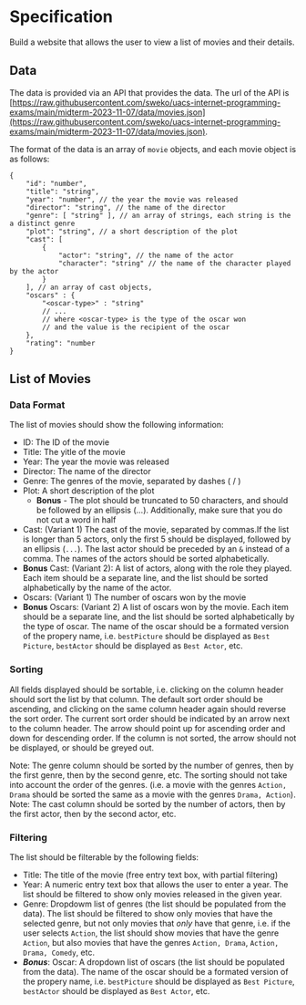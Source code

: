 # Specification

Build a website that allows the user to view a list of movies and their details.

## Data

The data is provided via an API that provides the data. The url of the API is [https://raw.githubusercontent.com/sweko/uacs-internet-programming-exams/main/midterm-2023-11-07/data/movies.json](https://raw.githubusercontent.com/sweko/uacs-internet-programming-exams/main/midterm-2023-11-07/data/movies.json).

The format of the data is an array of `movie` objects, and each movie object is as follows:

```jsonc
{
    "id": "number",
    "title": "string",
    "year": "number", // the year the movie was released
    "director": "string", // the name of the director
    "genre": [ "string" ], // an array of strings, each string is the a distinct genre
    "plot": "string", // a short description of the plot
    "cast": [
        {
            "actor": "string", // the name of the actor
            "character": "string" // the name of the character played by the actor
        }
    ], // an array of cast objects,
    "oscars" : {
        "<oscar-type>" : "string" 
        // ...
        // where <oscar-type> is the type of the oscar won
        // and the value is the recipient of the oscar
    },
    "rating": "number
}
```

## List of Movies

### Data Format

The list of movies should show the following information:
- ID: The ID of the movie
- Title: The yitle of the movie
- Year: The year the movie was released
- Director: The name of the director
- Genre: The genres of the movie, separated by dashes ( / )
- Plot: A short description of the plot
    - **Bonus** - The plot should be truncated to 50 characters, and should be followed by an ellipsis (...). Additionally, make sure that you do not cut a word in half
- Cast: (Variant 1) The cast of the movie, separated by commas.If the list is longer than 5 actors, only the first 5 should be displayed, followed by an ellipsis (`...`). The last actor should be preceded by an `&` instead of a comma. The names of the actors should be sorted alphabetically.
- **Bonus** Cast: (Variant 2): A list of actors, along with the role they played. Each item should be a separate line, and the list should be sorted alphabetically by the name of the actor.
- Oscars: (Variant 1) The number of oscars won by the movie
- **Bonus** Oscars: (Variant 2) A list of oscars won by the movie. Each item should be a separate line, and the list should be sorted alphabetically by the type of oscar. The name of the oscar should be a formated version of the propery name, i.e. `bestPicture` should be displayed as `Best Picture`, `bestActor` should be displayed as `Best Actor`, etc.

### Sorting

All fields displayed should be sortable, i.e. clicking on the column header should sort the list by that column. The default sort order should be ascending, and clicking on the same column header again should reverse the sort order. The current sort order should be indicated by an arrow next to the column header. The arrow should point up for ascending order and down for descending order. If the column is not sorted, the arrow should not be displayed, or should be greyed out.

Note: The genre column should be sorted by the number of genres, then by the first genre, then by the second genre, etc. The sorting should not take into account the order of the genres. (i.e. a movie with the genres `Action, Drama` should be sorted the same as a movie with the genres `Drama, Action`).  
Note: The cast column should be sorted by the number of actors, then by the first actor, then by the second actor, etc.


### Filtering

The list should be filterable by the following fields:

- Title: The title of the movie (free entry text box, with partial filtering)
- Year: A numeric entry text box that allows the user to enter a year. The list should be filtered to show only movies released in the given year.
- Genre: Dropdowm list of genres (the list should be populated from the data). The list should be filtered to show only movies that have the selected genre, but not only movies that *only* have that genre, i.e. if the user selects `Action`, the list should show movies that have the genre `Action`, but also movies that have the genres `Action, Drama`, `Action, Drama, Comedy`, etc.
- ***Bonus***: Oscar: A dropdown list of oscars (the list should be populated from the data). The name of the oscar should be a formated version of the propery name, i.e. `bestPicture` should be displayed as `Best Picture`, `bestActor` should be displayed as `Best Actor`, etc.